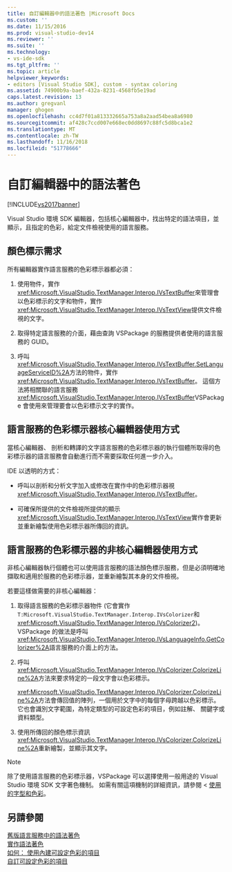 ```yaml
---
title: 自訂編輯器中的語法著色 |Microsoft Docs
ms.custom: ''
ms.date: 11/15/2016
ms.prod: visual-studio-dev14
ms.reviewer: ''
ms.suite: ''
ms.technology:
- vs-ide-sdk
ms.tgt_pltfrm: ''
ms.topic: article
helpviewer_keywords:
- editors [Visual Studio SDK], custom - syntax coloring
ms.assetid: 74900b9a-baef-432a-8231-4568fb5e19ad
caps.latest.revision: 13
ms.author: gregvanl
manager: ghogen
ms.openlocfilehash: cc4d7f01a813332665a753a8a2aad54bea8a6980
ms.sourcegitcommit: af428c7ccd007e668ec0dd8697c88fc5d8bca1e2
ms.translationtype: MT
ms.contentlocale: zh-TW
ms.lasthandoff: 11/16/2018
ms.locfileid: "51778666"
---
```

# <a name="syntax-coloring-in-custom-editors"></a>自訂編輯器中的語法著色
[!INCLUDE[vs2017banner](../includes/vs2017banner.md)]

Visual Studio 環境 SDK 編輯器，包括核心編輯器中，找出特定的語法項目，並顯示，且指定的色彩，給定文件檢視使用的語言服務。  
  
## <a name="colorization-requirements"></a>顏色標示需求  
 所有編輯器實作語言服務的色彩標示器都必須：  
  
1.  使用物件，實作<xref:Microsoft.VisualStudio.TextManager.Interop.IVsTextBuffer>來管理會以色彩標示的文字和物件，實作<xref:Microsoft.VisualStudio.TextManager.Interop.IVsTextView>提供文件檢視的文字。  
  
2.  取得特定語言服務的介面，藉由查詢 VSPackage 的服務提供者使用的語言服務的 GUID。  
  
3.  呼叫<xref:Microsoft.VisualStudio.TextManager.Interop.IVsTextBuffer.SetLanguageServiceID%2A>方法的物件，實作<xref:Microsoft.VisualStudio.TextManager.Interop.IVsTextBuffer>。 這個方法將相關聯的語言服務<xref:Microsoft.VisualStudio.TextManager.Interop.IVsTextBuffer>VSPackage 會使用來管理要會以色彩標示文字的實作。  
  
## <a name="core-editor-usage-of-a-language-services-colorizer"></a>語言服務的色彩標示器核心編輯器使用方式  
 當核心編輯器、 剖析和轉譯的文字語言服務的色彩標示器的執行個體所取得的色彩標示器的語言服務會自動進行而不需要採取任何進一步介入。  
  
 IDE 以透明的方式：  
  
-   呼叫以剖析和分析文字加入或修改在實作中的色彩標示器視<xref:Microsoft.VisualStudio.TextManager.Interop.IVsTextBuffer>。  
  
-   可確保所提供的文件檢視所提供的顯示<xref:Microsoft.VisualStudio.TextManager.Interop.IVsTextView>實作會更新並重新繪製使用色彩標示器所傳回的資訊。  
  
## <a name="non-core-editor-usage-of-a-language-services-colorizer"></a>語言服務的色彩標示器的非核心編輯器使用方式  
 非核心編輯器執行個體也可以使用語言服務的語法顏色標示服務，但是必須明確地擷取和適用於服務的色彩標示器，並重新繪製其本身的文件檢視。  
  
 若要這樣做需要的非核心編輯器：  
  
1.  取得語言服務的色彩標示器物件 (它會實作`T:Microsoft.VisualStudio.TextManager.Interop.IVsColorizer`和<xref:Microsoft.VisualStudio.TextManager.Interop.IVsColorizer2>)。 VSPackage 的做法是呼叫<xref:Microsoft.VisualStudio.TextManager.Interop.IVsLanguageInfo.GetColorizer%2A>語言服務的介面上的方法。  
  
2.  呼叫<xref:Microsoft.VisualStudio.TextManager.Interop.IVsColorizer.ColorizeLine%2A>方法來要求特定的一段文字會以色彩標示。  
  
     <xref:Microsoft.VisualStudio.TextManager.Interop.IVsColorizer.ColorizeLine%2A>方法會傳回值的陣列，一個用於文字中的每個字母跨越以色彩標示。 它也會識別文字範圍，為特定類型的可設定色彩的項目，例如註解、 關鍵字或資料類型。  
  
3.  使用所傳回的顏色標示資訊<xref:Microsoft.VisualStudio.TextManager.Interop.IVsColorizer.ColorizeLine%2A>重新繪製，並顯示其文字。  
  
> [!NOTE]
>  除了使用語言服務的色彩標示器，VSPackage 可以選擇使用一般用途的 Visual Studio 環境 SDK 文字著色機制。 如需有關這項機制的詳細資訊，請參閱 <<c0> [ 使用的字型和色彩](../extensibility/using-fonts-and-colors.md)。  
  
## <a name="see-also"></a>另請參閱  
 [舊版語言服務中的語法著色](../extensibility/internals/syntax-coloring-in-a-legacy-language-service.md)   
 [實作語法著色](../extensibility/internals/implementing-syntax-coloring.md)   
 [如何： 使用內建可設定色彩的項目](../extensibility/internals/how-to-use-built-in-colorable-items.md)   
 [自訂可設定色彩的項目](../extensibility/internals/custom-colorable-items.md)

